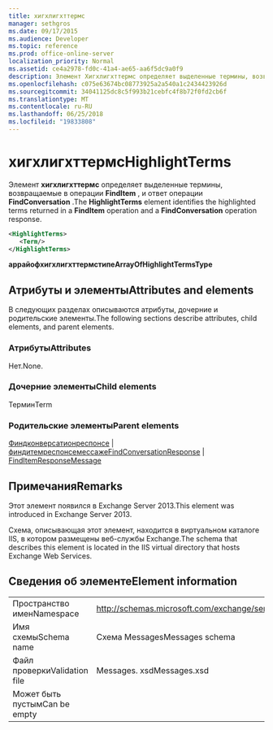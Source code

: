 ```yaml
---
title: хигхлигхттермс
manager: sethgros
ms.date: 09/17/2015
ms.audience: Developer
ms.topic: reference
ms.prod: office-online-server
localization_priority: Normal
ms.assetid: ce4a2978-fd0c-41a4-ae65-aa6f5dc9a0f9
description: Элемент Хигхлигхттермс определяет выделенные термины, возвращаемые в операции FindItem, и ответ операции FindConversation.
ms.openlocfilehash: c075e63674bc08773925a2a540a1c2434423926d
ms.sourcegitcommit: 34041125dc8c5f993b21cebfc4f8b72f0fd2cb6f
ms.translationtype: MT
ms.contentlocale: ru-RU
ms.lasthandoff: 06/25/2018
ms.locfileid: "19833808"
---
```

# <a name="highlightterms"></a><span data-ttu-id="4b5f6-103">хигхлигхттермс</span><span class="sxs-lookup"><span data-stu-id="4b5f6-103">HighlightTerms</span></span>

<span data-ttu-id="4b5f6-104">Элемент **хигхлигхттермс** определяет выделенные термины, возвращаемые в операции **FindItem** , и ответ операции **FindConversation** .</span><span class="sxs-lookup"><span data-stu-id="4b5f6-104">The **HighlightTerms** element identifies the highlighted terms returned in a **FindItem** operation and a **FindConversation** operation response.</span></span> 
  
```XML
<HighlightTerms>
   <Term/>
</HighlightTerms>
```

 <span data-ttu-id="4b5f6-105">**аррайофхигхлигхттермстипе**</span><span class="sxs-lookup"><span data-stu-id="4b5f6-105">**ArrayOfHighlightTermsType**</span></span>
## <a name="attributes-and-elements"></a><span data-ttu-id="4b5f6-106">Атрибуты и элементы</span><span class="sxs-lookup"><span data-stu-id="4b5f6-106">Attributes and elements</span></span>

<span data-ttu-id="4b5f6-107">В следующих разделах описываются атрибуты, дочерние и родительские элементы.</span><span class="sxs-lookup"><span data-stu-id="4b5f6-107">The following sections describe attributes, child elements, and parent elements.</span></span>
  
### <a name="attributes"></a><span data-ttu-id="4b5f6-108">Атрибуты</span><span class="sxs-lookup"><span data-stu-id="4b5f6-108">Attributes</span></span>

<span data-ttu-id="4b5f6-109">Нет.</span><span class="sxs-lookup"><span data-stu-id="4b5f6-109">None.</span></span>
  
### <a name="child-elements"></a><span data-ttu-id="4b5f6-110">Дочерние элементы</span><span class="sxs-lookup"><span data-stu-id="4b5f6-110">Child elements</span></span>

<span data-ttu-id="4b5f6-111">Термин</span><span class="sxs-lookup"><span data-stu-id="4b5f6-111">Term</span></span>
  
### <a name="parent-elements"></a><span data-ttu-id="4b5f6-112">Родительские элементы</span><span class="sxs-lookup"><span data-stu-id="4b5f6-112">Parent elements</span></span>

<span data-ttu-id="4b5f6-113">[Финдконверсатионреспонсе](findconversationresponse.md) | [финдитемреспонсемессаже](finditemresponsemessage.md)</span><span class="sxs-lookup"><span data-stu-id="4b5f6-113">[FindConversationResponse](findconversationresponse.md) | [FindItemResponseMessage](finditemresponsemessage.md)</span></span>
  
## <a name="remarks"></a><span data-ttu-id="4b5f6-114">Примечания</span><span class="sxs-lookup"><span data-stu-id="4b5f6-114">Remarks</span></span>

<span data-ttu-id="4b5f6-115">Этот элемент появился в Exchange Server 2013.</span><span class="sxs-lookup"><span data-stu-id="4b5f6-115">This element was introduced in Exchange Server 2013.</span></span>
  
<span data-ttu-id="4b5f6-116">Схема, описывающая этот элемент, находится в виртуальном каталоге IIS, в котором размещены веб-службы Exchange.</span><span class="sxs-lookup"><span data-stu-id="4b5f6-116">The schema that describes this element is located in the IIS virtual directory that hosts Exchange Web Services.</span></span>
  
## <a name="element-information"></a><span data-ttu-id="4b5f6-117">Сведения об элементе</span><span class="sxs-lookup"><span data-stu-id="4b5f6-117">Element information</span></span>

|||
|:-----|:-----|
|<span data-ttu-id="4b5f6-118">Пространство имен</span><span class="sxs-lookup"><span data-stu-id="4b5f6-118">Namespace</span></span>  <br/> |http://schemas.microsoft.com/exchange/services/2006/messages  <br/> |
|<span data-ttu-id="4b5f6-119">Имя схемы</span><span class="sxs-lookup"><span data-stu-id="4b5f6-119">Schema name</span></span>  <br/> |<span data-ttu-id="4b5f6-120">Схема Messages</span><span class="sxs-lookup"><span data-stu-id="4b5f6-120">Messages schema</span></span>  <br/> |
|<span data-ttu-id="4b5f6-121">Файл проверки</span><span class="sxs-lookup"><span data-stu-id="4b5f6-121">Validation file</span></span>  <br/> |<span data-ttu-id="4b5f6-122">Messages. xsd</span><span class="sxs-lookup"><span data-stu-id="4b5f6-122">Messages.xsd</span></span>  <br/> |
|<span data-ttu-id="4b5f6-123">Может быть пустым</span><span class="sxs-lookup"><span data-stu-id="4b5f6-123">Can be empty</span></span>  <br/> ||
   

